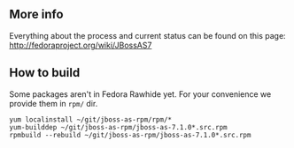 ## More info

Everything about the process and current status can be found on this page: http://fedoraproject.org/wiki/JBossAS7

## How to build

Some packages aren't in Fedora Rawhide yet. For your convenience we provide them in `rpm/` dir.

    yum localinstall ~/git/jboss-as-rpm/rpm/*
    yum-builddep ~/git/jboss-as-rpm/jboss-as-7.1.0*.src.rpm
    rpmbuild --rebuild ~/git/jboss-as-rpm/jboss-as-7.1.0*.src.rpm


